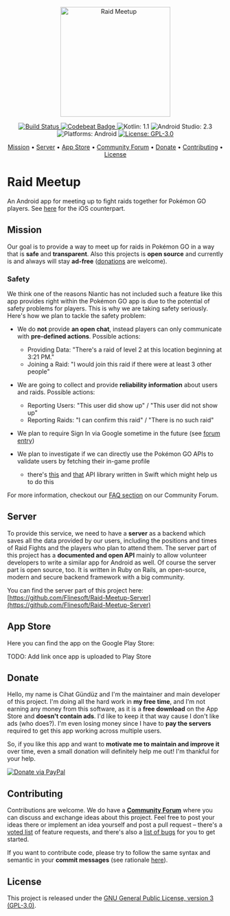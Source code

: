 <p align="center">
  <img src="https://raw.githubusercontent.com/Flinesoft/Raid-Meetup-Android/stable/Logo.png"
      width=256 height=256 alt="Raid Meetup">
</p>

<p align="center">
    <a href="https://www.bitrise.io/app/???">
        <img src="https://www.bitrise.io/app/???.svg?token=???&branch=stable" alt="Build Status">
    </a>
    <a href="https://codebeat.co/projects/github-com-flinesoft-raid-meetup-android">
        <img src="https://codebeat.co/badges/???" alt="Codebeat Badge">
    </a>
    <img src="https://img.shields.io/badge/Kotlin-1.1-FFAC45.svg" alt="Kotlin: 1.1">
    <img src="https://img.shields.io/badge/Anroid-Studio-2.3-4598FF.svg" alt="Android Studio: 2.3">
    <img src="https://img.shields.io/badge/Platforms-Android-FF69B4.svg" alt="Platforms: Android">
    <a href="https://github.com/Flinesoft/Raid-Meetup-Android/blob/stable/LICENSE.md">
				<img src="https://img.shields.io/badge/License-GPL--3.0-lightgrey.svg" alt="License: GPL-3.0">
    </a>
</p>

<p align="center">
    <a href="#mission">Mission</a>
  • <a href="#server">Server</a>
  • <a href="#app-store">App Store</a>
  • <a href="https://community.flinesoft.com/c/raid-meetup">Community Forum</a>
  • <a href="#donate">Donate</a>
  • <a href="#contributing">Contributing</a>
  • <a href="#license">License</a>
</p>


# Raid Meetup

An Android app for meeting up to fight raids together for Pokémon GO players. See [here](https://github.com/Flinesoft/Raid-Meetup-for-Pokemon-GO) for the iOS counterpart.


## Mission

Our goal is to provide a way to meet up for raids in Pokémon GO in a way that is **safe** and **transparent**. Also this projects is **open source** and currently is and always will stay **ad-free** ([donations](#donate) are welcome).

### Safety

We think one of the reasons Niantic has not included such a feature like this app provides right within the Pokémon GO app is due to the potential of safety problems for players. This is why we are taking safety seriously. Here's how we plan to tackle the safety problem:

- We do **not** provide **an open chat**, instead players can only communicate with **pre-defined actions**. Possible actions:
  - Providing Data: "There's a raid of level 2 at this location beginning at 3:21 PM."
  - Joining a Raid: "I would join this raid if there were at least 3 other people"
- We are going to collect and provide **reliability information** about users and raids. Possible actions:
  - Reporting Users: "This user did show up" / "This user did not show up"
  - Reporting Raids: "I can confirm this raid" / "There is no such raid"

- We plan to require Sign In via Google sometime in the future (see [forum entry](https://community.flinesoft.com/t/require-log-in-via-google-account/40/1))
- We plan to investigate if we can directly use the Pokémon GO APIs to validate users by fetching their in-game profile
  - there's [this](https://github.com/lsapan/pgoapi-swift) and [that](https://github.com/AgentFeeble/pgoapi) API library written in Swift which might help us to do this


For more information, checkout our [FAQ section](https://community.flinesoft.com/c/raid-meetup/questions) on our Community Forum.


## Server

To provide this service, we need to have a **server** as a backend which saves all the data provided by our users, including the positions and times of Raid Fights and the players who plan to attend them. The server part of this project has a **documented and open API** mainly to allow volunteer developers to write a similar app for Android as well. Of course the server part is open source, too. It is written in Ruby on Rails, an open-source, modern and secure backend framework with a big community.

You can find the server part of this project here:
[https://github.com/Flinesoft/Raid-Meetup-Server](https://github.com/Flinesoft/Raid-Meetup-Server)


## App Store

Here you can find the app on the Google Play Store:

TODO: Add link once app is uploaded to Play Store


## Donate

Hello, my name is Cihat Gündüz and I'm the maintainer and main developer of this project. I'm doing all the hard work in **my free time**, and I'm not earning any money from this software, as it is a **free download** on the App Store and **doesn't contain ads**. I'd like to keep it that way cause I don't like ads (who does?). I'm even losing money since I have to **pay the servers** required to get this app working across multiple users.

So, if you like this app and want to **motivate me to maintain and improve it** over time, even a small donation will definitely help me out! I'm thankful for your help.

<a href="https://www.paypal.me/Dschee">
    <img src="https://img.shields.io/badge/Donate-PayPal-green.svg" alt="Donate via PayPal">
</a>


## Contributing

Contributions are welcome. We do have a [**Community Forum**](https://community.flinesoft.com/c/raid-meetup) where you can discuss and exchange ideas about this project. Feel free to post your ideas there or implement an idea yourself and post a pull request – there's a [voted list](https://community.flinesoft.com/c/prayer-app/ideas) of feature requests, and there's also a [list of bugs](https://community.flinesoft.com/c/raid-meetup/bugs) for you to get started.

If you want to contribute code, please try to follow the same syntax and semantic in your **commit messages** (see rationale [here](http://chris.beams.io/posts/git-commit/)).

## License

This project is released under the [GNU General Public License, version 3 (GPL-3.0)](http://opensource.org/licenses/GPL-3.0).
